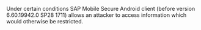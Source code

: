 Under certain conditions SAP Mobile Secure Android client (before version 6.60.19942.0 SP28 1711) allows an attacker to access information which would otherwise be restricted.